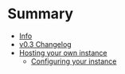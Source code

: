 # Summary

- [Info]()
- [v0.3 Changelog](./changelog0.3.md)
- [Hosting your own instance]()
  - [Configuring your instance]()

